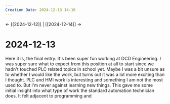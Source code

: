 ```yaml
---
Creation Date: 2024-12-13 14:16
---
```


<- [[2024-12-12]] | [[2024-12-14]]  ->

# 2024-12-13
Here it is, the final entry. It's been super fun working at DCD Engineering. I was super sure what to expect from this position at all to start since we hadn't touched PLC related topics in school yet. Maybe I was a bit unsure as to whether I would like the work, but turns out it was a lot more exciting than I thought. PLC and HMI work is interesting and something I am not the most used to. But I'm never against learning new things. This gave me some initial insight into what type of work the standard automation technician does. It felt adjacent to programming and 